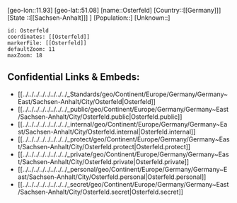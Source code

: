 ﻿---
location: [51.08,11.93]
mapzoom: [7,12] 
mapmarker: city 
type: City
tags:
- geo/City


SpocWebEntityId: 33171
isDeleted: false
confidential: public

---
[geo-lon::11.93]
[geo-lat::51.08]
[name::Osterfeld]
[Country::[[Germany]]]
[State ::[[Sachsen-Anhalt]]] ]
[Population::]
[Unknown::]


```leaflet
id: Osterfeld
coordinates: [[Osterfeld]]
markerFile: [[Osterfeld]]
defaultZoom: 11 
maxZoom: 18
```


## Confidential Links & Embeds: 
- [[../../../../../../../../_Standards/geo/Continent/Europe/Germany/Germany~East/Sachsen-Anhalt/City/Osterfeld|Osterfeld]] 
- [[../../../../../../../../_public/geo/Continent/Europe/Germany/Germany~East/Sachsen-Anhalt/City/Osterfeld.public|Osterfeld.public]] 
- [[../../../../../../../../_internal/geo/Continent/Europe/Germany/Germany~East/Sachsen-Anhalt/City/Osterfeld.internal|Osterfeld.internal]] 
- [[../../../../../../../../_protect/geo/Continent/Europe/Germany/Germany~East/Sachsen-Anhalt/City/Osterfeld.protect|Osterfeld.protect]] 
- [[../../../../../../../../_private/geo/Continent/Europe/Germany/Germany~East/Sachsen-Anhalt/City/Osterfeld.private|Osterfeld.private]] 
- [[../../../../../../../../_personal/geo/Continent/Europe/Germany/Germany~East/Sachsen-Anhalt/City/Osterfeld.personal|Osterfeld.personal]] 
- [[../../../../../../../../_secret/geo/Continent/Europe/Germany/Germany~East/Sachsen-Anhalt/City/Osterfeld.secret|Osterfeld.secret]] 
